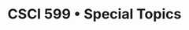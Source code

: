 ---
layout: page
title: CSCI 599 • Special Topics
description: CSCI 599 • Special Topics • University of Southern California
redirect: https://infolab.usc.edu/csci599/
importance: 3
category: current
---